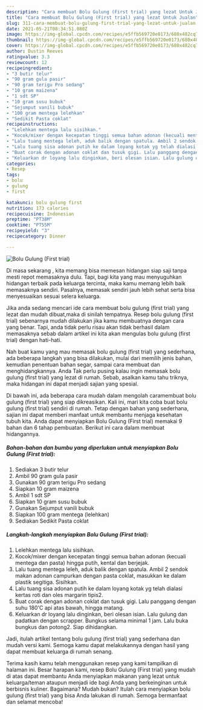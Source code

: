 ```yaml
---
description: "Cara membuat Bolu Gulung (First trial) yang lezat Untuk Jualan"
title: "Cara membuat Bolu Gulung (First trial) yang lezat Untuk Jualan"
slug: 311-cara-membuat-bolu-gulung-first-trial-yang-lezat-untuk-jualan
date: 2021-05-21T08:34:51.080Z
image: https://img-global.cpcdn.com/recipes/e5ffb569720e0173/680x482cq70/bolu-gulung-first-trial-foto-resep-utama.jpg
thumbnail: https://img-global.cpcdn.com/recipes/e5ffb569720e0173/680x482cq70/bolu-gulung-first-trial-foto-resep-utama.jpg
cover: https://img-global.cpcdn.com/recipes/e5ffb569720e0173/680x482cq70/bolu-gulung-first-trial-foto-resep-utama.jpg
author: Dustin Reeves
ratingvalue: 3.3
reviewcount: 12
recipeingredient:
- "3 butir telur"
- "90 gram gula pasir"
- "90 gram terigu Pro sedang"
- "10 gram maizena"
- "1 sdt SP"
- "10 gram susu bubuk"
- "Sejumput vanili bubuk"
- "100 gram mentega lelehkan"
- "Sedikit Pasta coklat"
recipeinstructions:
- "Lelehkan mentega lalu sisihkan."
- "Kocok/mixer dengan kecepatan tinggi semua bahan adonan (kecuali mentega dan pasta) hingga putih, kental dan berjejak."
- "Lalu tuang mentega leleh, aduk balik dengan spatula. Ambil 2 sendok makan adonan campurkan dengan pasta coklat, masukkan ke dalam plastik segitiga. Sisihkan."
- "Lalu tuang sisa adonan putih ke dalam loyang kotak yg telah dialasi kertas roti dan oles margarin tipis2."
- "Buat corak dengan adonan coklat dan tusuk gigi. Lalu panggang dengan suhu 180&#39;C api atas bawah, hingga matang."
- "Keluarkan dr loyang lalu dinginkan, beri olesan isian. Lalu gulung dan padatkan dengan scrapper. Bungkus selama minimal 1 jam. Lalu buka bungkus dan potong2. Siap dihidangkan."
categories:
- Resep
tags:
- bolu
- gulung
- first

katakunci: bolu gulung first 
nutrition: 173 calories
recipecuisine: Indonesian
preptime: "PT38M"
cooktime: "PT55M"
recipeyield: "3"
recipecategory: Dinner

---
```



![Bolu Gulung (First trial)](https://img-global.cpcdn.com/recipes/e5ffb569720e0173/680x482cq70/bolu-gulung-first-trial-foto-resep-utama.jpg)

Di masa  sekarang , kita memang bisa memesan hidangan siap saji tanpa mesti repot memasaknya dulu. Tapi, bagi kita yang mau menyuguhkan hidangan terbaik pada keluarga tercinta, maka kamu memang lebih baik memasaknya sendiri. Pasalnya, memasak sendiri jauh lebih sehat serta bisa menyesuaikan sesuai selera keluarga.

Jika anda sedang mencari ide cara membuat bolu gulung (first trial) yang lezat dan mudah dibuat,maka di sinilah tempatnya. Resep bolu gulung (first trial)  sebenarnya mudah dilakukan jika kamu membuatnya dengan cara yang benar. Tapi, anda tidak perlu risau akan tidak berhasil dalam memasaknya 
sebab dalam artikel ini kita akan mengulas bolu gulung (first trial) dengan hati-hati.  



Nah buat kamu yang mau memasak bolu gulung (first trial) yang sederhana, ada beberapa langkah yang bisa dilakukan, mulai dari memilih jenis bahan, kemudian penentuan bahan segar, sampai cara membuat dan menghidangkannya. Anda Tak perlu pusing kalau ingin memasak bolu gulung (first trial) yang lezat di rumah. Sebab, asalkan kamu  tahu triknya, maka hidangan ini dapat menjadi sajian yang spesial.

Di bawah ini, ada beberapa cara mudah dalam mengolah caramembuat bolu gulung (first trial) yang siap dikreasikan. Kali ini, mari kita coba buat bolu gulung (first trial) sendiri di rumah. Tetap dengan bahan yang sederhana, sajian ini dapat memberi manfaat untuk membantu menjaga kesehatan tubuh kita. Anda dapat menyiapkan Bolu Gulung (First trial) memakai 9 bahan dan 6 tahap pembuatan. Berikut ini cara dalam membuat hidangannya.

<!--inarticleads1-->

##### Bahan-bahan dan bumbu yang diperlukan untuk menyiapkan Bolu Gulung (First trial):

1. Sediakan 3 butir telur
1. Ambil 90 gram gula pasir
1. Gunakan 90 gram terigu Pro sedang
1. Siapkan 10 gram maizena
1. Ambil 1 sdt SP
1. Siapkan 10 gram susu bubuk
1. Gunakan Sejumput vanili bubuk
1. Siapkan 100 gram mentega (lelehkan)
1. Sediakan Sedikit Pasta coklat




<!--inarticleads2-->

##### Langkah-langkah menyiapkan Bolu Gulung (First trial):

1. Lelehkan mentega lalu sisihkan.
1. Kocok/mixer dengan kecepatan tinggi semua bahan adonan (kecuali mentega dan pasta) hingga putih, kental dan berjejak.
1. Lalu tuang mentega leleh, aduk balik dengan spatula. Ambil 2 sendok makan adonan campurkan dengan pasta coklat, masukkan ke dalam plastik segitiga. Sisihkan.
1. Lalu tuang sisa adonan putih ke dalam loyang kotak yg telah dialasi kertas roti dan oles margarin tipis2.
1. Buat corak dengan adonan coklat dan tusuk gigi. Lalu panggang dengan suhu 180&#39;C api atas bawah, hingga matang.
1. Keluarkan dr loyang lalu dinginkan, beri olesan isian. Lalu gulung dan padatkan dengan scrapper. Bungkus selama minimal 1 jam. Lalu buka bungkus dan potong2. Siap dihidangkan.




Jadi, itulah artikel tentang  bolu gulung (first trial)  yang sederhana dan mudah versi kami. Semoga kamu dapat melakukannya dengan hasil yang dapat membuat keluarga di rumah senang. 

Terima kasih kamu telah menggunakan resep yang kami tampilkan di halaman ini. Besar harapan kami, resep  Bolu Gulung (First trial) yang mudah di atas dapat membantu Anda menyiapkan makanan yang lezat untuk keluarga/teman ataupun menjadi ide bagi Anda yang berkeinginan untuk berbisnis kuliner. Bagaimana? Mudah bukan? Itulah cara menyiapkan bolu gulung (first trial) yang bisa Anda lakukan di rumah. Semoga bermanfaat dan selamat mencoba!

